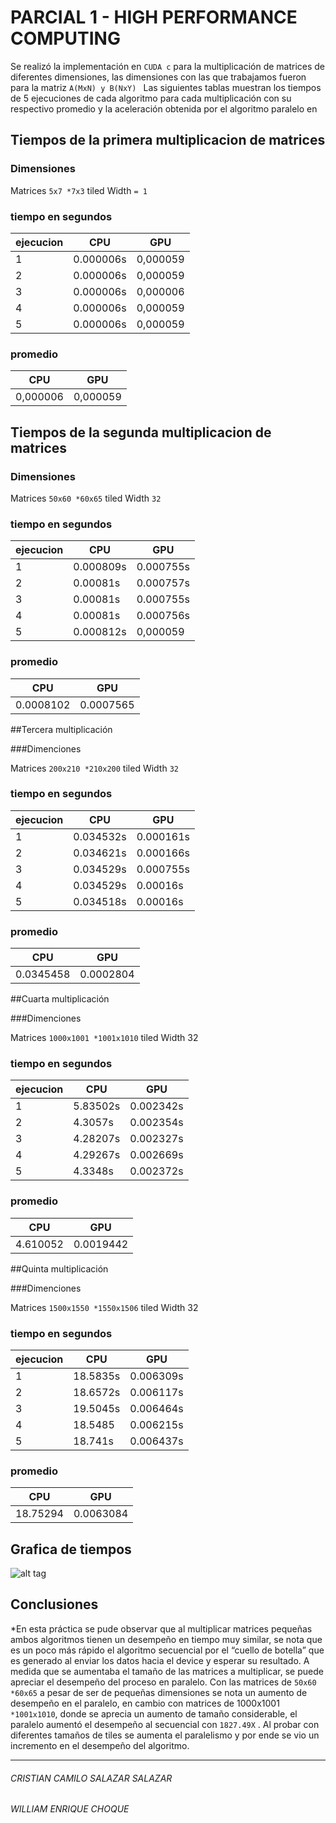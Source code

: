 # PARCIAL 1 - HIGH PERFORMANCE COMPUTING

Se realizó la implementación en ```CUDA c``` para la multiplicación de matrices  de diferentes dimensiones, las dimensiones con las que trabajamos fueron para la matriz  ```A(MxN) y B(NxY) ``` Las siguientes tablas muestran los tiempos de 5 ejecuciones de cada algoritmo para cada multiplicación con su respectivo promedio y la aceleración obtenida por el algoritmo paralelo en


## Tiempos de la primera multiplicacion de matrices


### Dimensiones

Matrices  ```5x7 *7x3```             tiled Width ```= 1```

### tiempo en segundos

|ejecucion|   CPU   |    GPU    |
|---------|---------|-----------|
|	1     |0.000006s  |	0,000059  |
|	2	  |0.000006s  |	0,000059  |
|	3	  |0.000006s  |	0,000006  |
|	4	  |0.000006s  |	0,000059  |
|	5	  |0.000006s  |	0,000059  |



### promedio

|CPU     | GPU       |
|--------|-----------|
|0,000006|	0,000059|

## Tiempos de la segunda multiplicacion de matrices

### Dimensiones

Matrices  ```50x60 *60x65```          tiled Width  ```32```

### tiempo en segundos

|ejecucion|   CPU   |    GPU    |
|---------|---------|-----------|
|	1     |0.000809s |	0.000755s  |
|	2	  |0.00081s |	0.000757s  |
|	3	  |0.00081s  |	0.000755s  |
|	4	  |0.00081s |	0.000756s  |
|	5	  |0.000812s  |	0,000059  |



### promedio

|CPU     | GPU       |
|--------|-----------|
|0.0008102|	0.0007565|


##Tercera multiplicación

###Dimenciones

Matrices  ```200x210 *210x200```         tiled Width   ```32```

### tiempo en segundos

|ejecucion|   CPU   |    GPU    |
|---------|---------|-----------|
|	1     |0.034532s |	0.000161s  |
|	2	  |0.034621s |	0.000166s  |
|	3	  |0.034529s  |	0.000755s  |
|	4	  |0.034529s |	0.00016s  |
|	5	  |0.034518s  |	0.00016s  |



### promedio

|CPU     | GPU       |
|--------|-----------|
|0.0345458|	0.0002804|


##Cuarta multiplicación

###Dimenciones

Matrices  ```1000x1001 *1001x1010```         tiled Width   32

### tiempo en segundos

|ejecucion|   CPU   |    GPU    |
|---------|---------|-----------|
|	1     |5.83502s |	0.002342s  |
|	2	  |4.3057s |	0.002354s  |
|	3	  |4.28207s  |	0.002327s  |
|	4	  |4.29267s |	0.002669s  |
|	5	  |4.3348s  |	0.002372s  |



### promedio

|CPU     | GPU       |
|--------|-----------|
|4.610052|	0.0019442|



##Quinta multiplicación

###Dimenciones

Matrices  ```1500x1550 *1550x1506```       tiled Width   32

### tiempo en segundos

|ejecucion|   CPU   |    GPU    |
|---------|---------|-----------|
|	1     |18.5835s |	0.006309s  |
|	2	  |18.6572s |	0.006117s  |
|	3	  |19.5045s  |	0.006464s  |
|	4	  |18.5485 |	0.006215s  |
|	5	  |18.741s  |	0.006437s  |



### promedio

|CPU     | GPU       |
|--------|-----------|
|18.75294|	0.0063084|

## Grafica de tiempos

![alt tag](img1.JPG)


## Conclusiones

*En esta práctica se pude observar que al multiplicar matrices pequeñas ambos algoritmos tienen un desempeño en tiempo muy similar, se nota que es un poco más rápido el algoritmo secuencial por el “cuello de botella” que es generado al enviar los datos hacia el device y esperar su resultado. 
A medida que se aumentaba el tamaño de las matrices a multiplicar, se puede apreciar el desempeño del proceso en paralelo. Con las matrices de ```50x60``` ```*60x65```  a pesar de ser de pequeñas dimensiones se nota un aumento de desempeño en el paralelo, en cambio con matrices de 1000x1001 ```*1001x1010```, donde se aprecia un aumento de tamaño considerable, el paralelo aumentó el desempeño al secuencial con ```1827.49X``` .
Al probar con diferentes tamaños de tiles se aumenta el paralelismo y por ende se vio un incremento en el desempeño del algoritmo.

***
###### CRISTIAN CAMILO SALAZAR SALAZAR
###### WILLIAM ENRIQUE CHOQUE